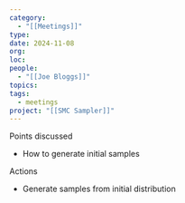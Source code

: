 ```yaml
---
category:
  - "[[Meetings]]"
type: 
date: 2024-11-08
org: 
loc: 
people:
  - "[[Joe Bloggs]]"
topics: 
tags:
  - meetings
project: "[[SMC Sampler]]"
---
```

Points discussed
- How to generate initial samples

Actions
- Generate samples from initial distribution